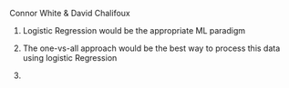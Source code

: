 Connor White & David Chalifoux

1.
    Logistic Regression would be the appropriate ML paradigm

2.
    The one-vs-all approach would be the best way to process this data using logistic Regression

3.
    